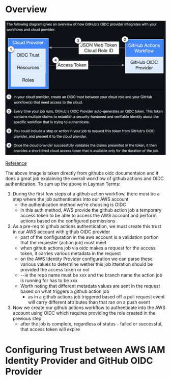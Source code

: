 # Overview

<img src="./images/oidc_overview.png">

[Reference](https://docs.github.com/en/actions/deployment/security-hardening-your-deployments/about-security-hardening-with-openid-connect#getting-started-with-oidc)

The above image is taken directly from githubs oidc documentaion and it does a great job explaining the overall workflow of github actions and OIDC authentication. 
To sum up the above in Layman Terms:

1. During the first few steps of a github action workflow, there must be a step where the job authenticates into our AWS account
    - the authentication method we're choosing is OIDC
    - In this auth method, AWS provide the github action job a temporary access token to be able to access the AWS account and perform actions based on the configured permissions
2. As a pre-req to github actions authentication, we must create this trust in our AWS account with github OIDC provider
    - part of the configuration in the aws account is a validation portion that the requester (action job) must meet
    - when github actions job via oidc makes a request for the access token, it carries various metadata in the request 
    - on the AWS Identity Provider configuration we can parse these various values to determine wether this job itteration should be provided the access token or not
    - --ie the repo name must be xxx and the branch name the action job is running for has to be xxx
    - Worth noting that different metadata values are sent in the request based on what triggers a github action job
        - as in a github actions job triggered based off a pull request event will carry different attributes than that ran on a push event
3. Now we create our github actions workflow to authenticate into the AWS account using OIDC which requires providing the role created in the previous step
    - after the job is complete, regardless of status - failed or successful, that access token will expire

# Configuring Trust between AWS IAM Identity Provider and GitHub OIDC Provider 
